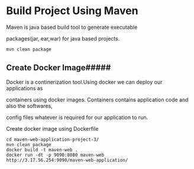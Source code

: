
# Build Project Using Maven

Maven is java based build tool to generate executable 

packages(jar, ear,war) for java based projects.

```bash
mvn clean package
```

## Create Docker Image#####
Docker is a continerization tool.Using docker we can deploy our applications as 

containers using docker images. Containers contains application code and also the softwares,

config files whatever is required for our application to run.

Create docker image using Dockerfile


``` git clone https://github.com/chinni4321/maven-web-application-project-3.git
cd maven-web-application-project-3/
mvn clean package
docker build -t maven-web .
docker run -dt -p 9090:8080 maven-web
http://3.17.56.254:9090/maven-web-application/
```


